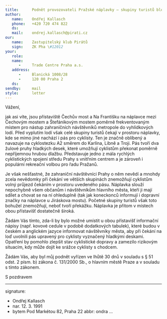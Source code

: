 ```yaml
---
title:      Podnět provozovateli Pražské náplavky – skupiny turistů blokující cyklistickou dopravu
author:
   name:    Ondřej Kallasch
   phone:   +420 720 474 822
   ds:      
   mail:    ondrej.kallasch@pirati.cz
our:
   name:    Zastupitelský klub Pirátů
   sign:    ZK Pha \#12012
your:
   role:    
   name:    
      -     Trade Centre Praha a.s.
   address:
      -     Blanická 1008/28
      -     120 00 Praha 2
   ds:      
sendby:     mail
style:      letter
---
```


Vážení,

jak asi víte, jsou přístaviště Čechův most a Na Františku na náplavce mezi Čechovým mostem a Štefánikovým mostem poměrně frekventovaným místem pro nástup zahraničních návštěvníků metropole do vyhlídkových lodí. Před vyplutím lodí však celé skupiny turistů čekají v prostoru náplavky, kde se mimo jiné nachází i pás pro cyklisty. Ten je značně oblíbený a navazuje na cyklostezku A2 směrem do Karlína, Libně a Troji. Pás tvoří dva žulové pruhy hladkých desek, které umožňují cyklistům překonat poměrně nepříjemnou hrubou dlažbu. Představuje jedno z mála rychlých cyklistických spojení středu Prahy s vnitřním centrem a je zároveň i populární rekreační volbou pro řadu Pražanů.

Je však nešťastné, že zahraniční návštěvníci Prahy o něm nevědí a mnohdy zcela nevědomky při čekání ve větších skupinách znemožňují cyklistům volný průjezd čekáním v prostoru uvedeného pásu. Náplavka slouží nepochybně všem občanům i návštěvníkům hlavního města, kteří ji mají sdílet a chovat se na ní ohleduplně (tak jak koneckonců informují i dopravní značky na náplavce u Jiráskova mostu). Početné skupiny turistů však toto bohužel znemožňují, neboť tvoří překážku. Náplavka je přitom v místech obou přístavišť dostatečně široká.

Žádám Vás tímto, zda-li by bylo možné umístit u obou přístavišť informační nápisy (např. kovové cedule v podobě dodatkových tabulek), které budou v českém a anglickém jazyce informovat návštěvníky města, aby při čekání na loď uvolnili pás upravený pro cyklisty vyznačený hladkými deskami. Opatření by pomohlo zlepšit stav cyklistické dopravy a zamezilo rizikovým situacím, kdy může dojít ke srážce cyklisty s chodcem. 

Žádám Vás, aby byl můj podnět vyřízen ve lhůtě 30 dnů v souladu s § 51 odst. 2 písm. b) zákona č. 131/2000 Sb., o hlavním městě Praze a v souladu s tímto zákonem.

S pozdravem

---
signature:
  - Ondřej Kallasch
  - nar. 12. 3. 1991
  - bytem Pod Markétou 82, Praha 22
abbr:       ondra
...
